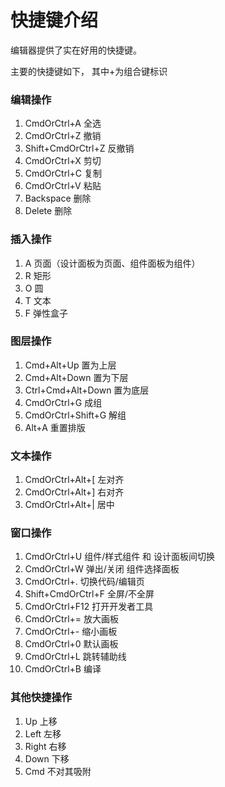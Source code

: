 # 快捷键介绍

编辑器提供了实在好用的快捷键。

主要的快捷键如下， 其中+为组合键标识

### **编辑操作**

1. CmdOrCtrl+A    全选
2. CmdOrCtrl+Z    撤销
3. Shift+CmdOrCtrl+Z    反撤销
4. CmdOrCtrl+X    剪切
5. CmdOrCtrl+C    复制
6. CmdOrCtrl+V    粘贴
7. Backspace    删除
8. Delete    删除

### **插入操作**

1. A    页面（设计面板为页面、组件面板为组件）
2. R    矩形
3. O    圆
4. T    文本
5. F    弹性盒子

### **图层操作**

1. Cmd+Alt+Up    置为上层
2. Cmd+Alt+Down    置为下层
3. Ctrl+Cmd+Alt+Down    置为底层
4. CmdOrCtrl+G    成组
5. CmdOrCtrl+Shift+G    解组
6. Alt+A    重置排版

### **文本操作**

1. CmdOrCtrl+Alt+\[    左对齐
2. CmdOrCtrl+Alt+\]    右对齐
3. CmdOrCtrl+Alt+\|    居中

### **窗口操作**

1. CmdOrCtrl+U    组件/样式组件 和 设计面板间切换
2. CmdOrCtrl+W    弹出/关闭 组件选择面板
3. CmdOrCtrl+.     切换代码/编辑页
4. Shift+CmdOrCtrl+F    全屏/不全屏
5. CmdOrCtrl+F12    打开开发者工具
6. CmdOrCtrl+=    放大画板
7. CmdOrCtrl+-    缩小画板
8. CmdOrCtrl+0    默认画板
9. CmdOrCtrl+L    跳转辅助线
10. CmdOrCtrl+B    编译

### **其他快捷操作**

1. Up    上移
2. Left    左移
3. Right    右移
4. Down    下移
5. Cmd    不对其吸附

